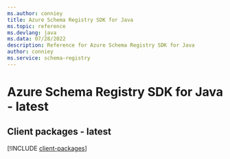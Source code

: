 ```yaml
---
ms.author: conniey
title: Azure Schema Registry SDK for Java
ms.topic: reference
ms.devlang: java
ms.data: 07/28/2022
description: Reference for Azure Schema Registry SDK for Java
author: conniey
ms.service: schema-registry
---
```

# Azure Schema Registry SDK for Java - latest

## Client packages - latest
[!INCLUDE [client-packages](schema-registry-client-index.md)]
